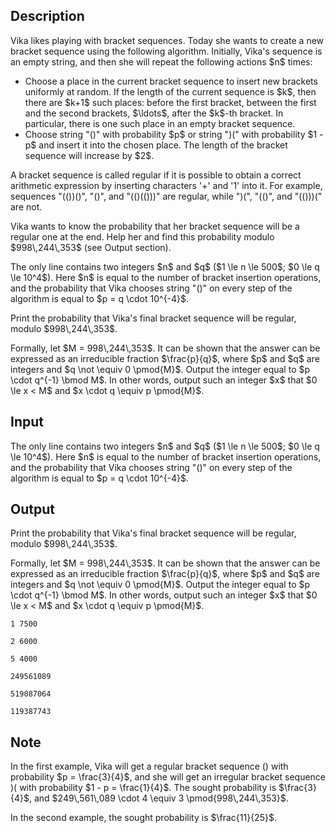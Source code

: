## Description

<div><p>Vika likes playing with bracket sequences. Today she wants to create a new bracket sequence using the following algorithm. Initially, Vika's sequence is an empty string, and then she will repeat the following actions $n$ times: </p><ul> <li> Choose a place in the current bracket sequence to insert new brackets uniformly at random. If the length of the current sequence is $k$, then there are $k+1$ such places: before the first bracket, between the first and the second brackets, $\ldots$, after the $k$-th bracket. In particular, there is one such place in an empty bracket sequence. </li><li> Choose string "<span class="tex-font-style-tt">()</span>" with probability $p$ or string "<span class="tex-font-style-tt">)(</span>" with probability $1 - p$ and insert it into the chosen place. The length of the bracket sequence will increase by $2$. </li></ul><p>A bracket sequence is called <span class="tex-font-style-it">regular</span> if it is possible to obtain a correct arithmetic expression by inserting characters '<span class="tex-font-style-tt">+</span>' and '<span class="tex-font-style-tt">1</span>' into it. For example, sequences "<span class="tex-font-style-tt">(())()</span>", "<span class="tex-font-style-tt">()</span>", and "<span class="tex-font-style-tt">(()(()))</span>" are regular, while "<span class="tex-font-style-tt">)(</span>", "<span class="tex-font-style-tt">(()</span>", and "<span class="tex-font-style-tt">(()))(</span>" are not.</p><p>Vika wants to know the probability that her bracket sequence will be a regular one at the end. Help her and find this probability modulo $998\,244\,353$ (see Output section).</p></div><div class="input-specification"><p>The only line contains two integers $n$ and $q$&nbsp;($1 \le n \le 500$; $0 \le q \le 10^4$). Here $n$ is equal to the number of bracket insertion operations, and the probability that Vika chooses string "<span class="tex-font-style-tt">()</span>" on every step of the algorithm is equal to $p = q \cdot 10^{-4}$.</p></div><div class="output-specification"><p>Print the probability that Vika's final bracket sequence will be regular, modulo $998\,244\,353$.</p><p>Formally, let $M = 998\,244\,353$. It can be shown that the answer can be expressed as an irreducible fraction $\frac{p}{q}$, where $p$ and $q$ are integers and $q \not \equiv 0 \pmod{M}$. Output the integer equal to $p \cdot q^{-1} \bmod M$. In other words, output such an integer $x$ that $0 \le x &lt; M$ and $x \cdot q \equiv p \pmod{M}$.</p></div>

## Input

<p>The only line contains two integers $n$ and $q$&nbsp;($1 \le n \le 500$; $0 \le q \le 10^4$). Here $n$ is equal to the number of bracket insertion operations, and the probability that Vika chooses string "<span class="tex-font-style-tt">()</span>" on every step of the algorithm is equal to $p = q \cdot 10^{-4}$.</p>

## Output

<p>Print the probability that Vika's final bracket sequence will be regular, modulo $998\,244\,353$.</p><p>Formally, let $M = 998\,244\,353$. It can be shown that the answer can be expressed as an irreducible fraction $\frac{p}{q}$, where $p$ and $q$ are integers and $q \not \equiv 0 \pmod{M}$. Output the integer equal to $p \cdot q^{-1} \bmod M$. In other words, output such an integer $x$ that $0 \le x &lt; M$ and $x \cdot q \equiv p \pmod{M}$.</p>





```input1
1 7500
```




```input2
2 6000
```




```input3
5 4000
```




```output1
249561089
```




```output2
519087064
```




```output3
119387743
```



## Note

<p>In the first example, Vika will get a regular bracket sequence <span class="tex-font-style-tt">()</span> with probability $p = \frac{3}{4}$, and she will get an irregular bracket sequence <span class="tex-font-style-tt">)(</span> with probability $1 - p = \frac{1}{4}$. The sought probability is $\frac{3}{4}$, and $249\,561\,089 \cdot 4 \equiv 3 \pmod{998\,244\,353}$.</p><p>In the second example, the sought probability is $\frac{11}{25}$.</p>
